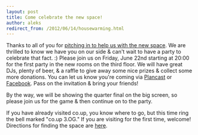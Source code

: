 ```yaml
---
layout: post
title: Come celebrate the new space!
author: aleks
redirect_from: /2012/06/14/housewarming.html
---
```


Thanks to all of you for [pitching in to help us with the new space](http://co-up.de/2012/06/07/crowdfunding-third-floor.html). We are thrilled to know we have you on our side & can't wait to have a party to celebrate that fact. :) Please join us on Friday, June 22nd starting at 20:00 for the first party in the new rooms on the third floor. We will have great DJs, plenty of beer, & a raffle to give away some nice prizes & collect some more donations. You can let us know you're coming via [Plancast](http://plancast.com/p/bsm8/coups-new-space-opening-party) or [Facebook](http://www.facebook.com/events/443917335633625/). Pass on the invitation & bring your friends!

By the way, we will be showing the quarter final on the big screen, so please join us for the game & then continue on to the party.

If you have already visited co.up, you know where to go, but this time ring the bell marked "co.up 3.OG." If you are visiting for the first time, welcome! Directions for finding the space are [here](http://www.co-up.de/about#location).
